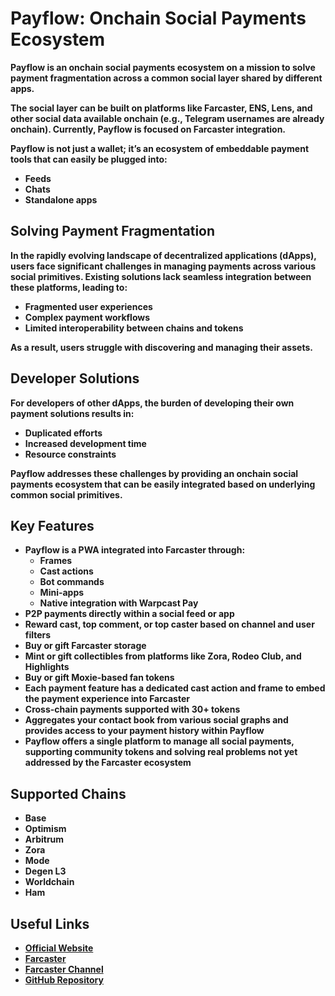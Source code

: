 # Payflow: Onchain Social Payments Ecosystem

**Payflow is an onchain social payments ecosystem on a mission to solve payment fragmentation across a common social layer shared by different apps.**

**The social layer can be built on platforms like Farcaster, ENS, Lens, and other social data available onchain (e.g., Telegram usernames are already onchain). Currently, Payflow is focused on Farcaster integration.**

**Payflow is not just a wallet; it’s an ecosystem of embeddable payment tools that can easily be plugged into:**
- **Feeds**
- **Chats**
- **Standalone apps**

## Solving Payment Fragmentation

**In the rapidly evolving landscape of decentralized applications (dApps), users face significant challenges in managing payments across various social primitives. Existing solutions lack seamless integration between these platforms, leading to:**
- **Fragmented user experiences**
- **Complex payment workflows**
- **Limited interoperability between chains and tokens**

**As a result, users struggle with discovering and managing their assets.**

## Developer Solutions

**For developers of other dApps, the burden of developing their own payment solutions results in:**
- **Duplicated efforts**
- **Increased development time**
- **Resource constraints**

**Payflow addresses these challenges by providing an onchain social payments ecosystem that can be easily integrated based on underlying common social primitives.**

## Key Features

- **Payflow is a PWA integrated into Farcaster through:**
  - **Frames**
  - **Cast actions**
  - **Bot commands**
  - **Mini-apps**
  - **Native integration with Warpcast Pay**
- **P2P payments directly within a social feed or app**
- **Reward cast, top comment, or top caster based on channel and user filters**
- **Buy or gift Farcaster storage**
- **Mint or gift collectibles from platforms like Zora, Rodeo Club, and Highlights**
- **Buy or gift Moxie-based fan tokens**
- **Each payment feature has a dedicated cast action and frame to embed the payment experience into Farcaster**
- **Cross-chain payments supported with 30+ tokens**
- **Aggregates your contact book from various social graphs and provides access to your payment history within Payflow**
- **Payflow offers a single platform to manage all social payments, supporting community tokens and solving real problems not yet addressed by the Farcaster ecosystem**

## Supported Chains

- **Base**
- **Optimism**
- **Arbitrum**
- **Zora**
- **Mode**
- **Degen L3**
- **Worldchain**
- **Ham**

## Useful Links

- [**Official Website**](https://payflow.me)
- [**Farcaster**](https://warpcast.com/sinaver.eth)
- [**Farcaster Channel**](https://warpcast.com/~/channel/payflow)
- [**GitHub Repository**](https://github.com/sidrisov/payflow)
